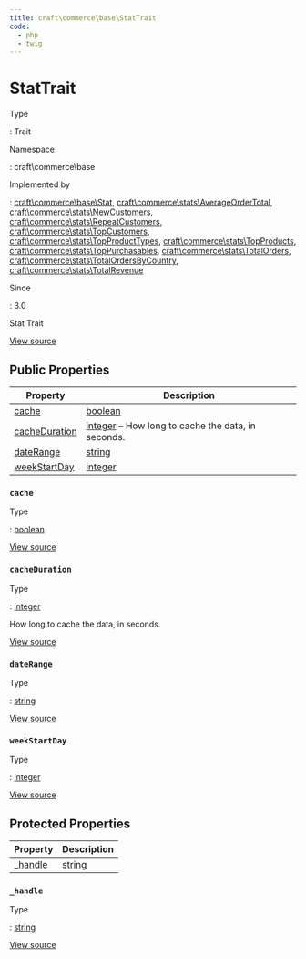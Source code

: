 ```yaml
---
title: craft\commerce\base\StatTrait
code:
  - php
  - twig
---
```


# StatTrait

Type

:   Trait

Namespace

:   craft\commerce\base

Implemented by

:   [craft\commerce\base\Stat](craft-commerce-base-stat.md), [craft\commerce\stats\AverageOrderTotal](craft-commerce-stats-averageordertotal.md), [craft\commerce\stats\NewCustomers](craft-commerce-stats-newcustomers.md), [craft\commerce\stats\RepeatCustomers](craft-commerce-stats-repeatcustomers.md), [craft\commerce\stats\TopCustomers](craft-commerce-stats-topcustomers.md), [craft\commerce\stats\TopProductTypes](craft-commerce-stats-topproducttypes.md), [craft\commerce\stats\TopProducts](craft-commerce-stats-topproducts.md), [craft\commerce\stats\TopPurchasables](craft-commerce-stats-toppurchasables.md), [craft\commerce\stats\TotalOrders](craft-commerce-stats-totalorders.md), [craft\commerce\stats\TotalOrdersByCountry](craft-commerce-stats-totalordersbycountry.md), [craft\commerce\stats\TotalRevenue](craft-commerce-stats-totalrevenue.md)

Since

:   3.0



Stat Trait





[View source](https://github.com/craftcms/commerce/blob/master/src/base/StatTrait.php)


## Public Properties

| Property                                                        | Description
| --------------------------------------------------------------- | ------------------------------------------------------------------------------------------
| [cache](craft-commerce-base-stattrait.md#cache)                 | [boolean](http://php.net/language.types.boolean)
| [cacheDuration](craft-commerce-base-stattrait.md#cacheduration) | [integer](http://php.net/language.types.integer) – How long to cache the data, in seconds.
| [dateRange](craft-commerce-base-stattrait.md#daterange)         | [string](http://php.net/language.types.string)
| [weekStartDay](craft-commerce-base-stattrait.md#weekstartday)   | [integer](http://php.net/language.types.integer)

### `cache`



Type

:   [boolean](http://php.net/language.types.boolean)







[View source](https://github.com/craftcms/commerce/blob/master/src/base/StatTrait.php#L20)



### `cacheDuration`



Type

:   [integer](http://php.net/language.types.integer)



How long to cache the data, in seconds.



[View source](https://github.com/craftcms/commerce/blob/master/src/base/StatTrait.php#L25)



### `dateRange`



Type

:   [string](http://php.net/language.types.string)







[View source](https://github.com/craftcms/commerce/blob/master/src/base/StatTrait.php#L30)



### `weekStartDay`



Type

:   [integer](http://php.net/language.types.integer)







[View source](https://github.com/craftcms/commerce/blob/master/src/base/StatTrait.php#L35)





## Protected Properties

| Property                                           | Description
| -------------------------------------------------- | ----------------------------------------------
| [_handle](craft-commerce-base-stattrait.md#handle) | [string](http://php.net/language.types.string)

### `_handle`



Type

:   [string](http://php.net/language.types.string)







[View source](https://github.com/craftcms/commerce/blob/master/src/base/StatTrait.php#L40)











